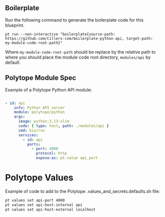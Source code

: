

## Boilerplate

Run the following command to generate the boilerplate code for this blueprint. 

`pt run --non-interactive "boilerplate{source-path: https://github.com/Cillers-com/boilerplate-python-api, target-path: my-module-code-root-path}"`

Where `my-module-code-root-path` should be replace by the relative path to where you should place the module code root directory, `modules/api` by default. 

## Polytope Module Spec
Example of a Polytope Python API module:
```yaml

- id: api
    info: Python API server
    module: polytope/python
    args:
      image: python:3.13-slim
      code: { type: host, path: ./modules/api }
      cmd: bin/run
      services:
        - id: api
          ports:
            - port: 4000
              protocol: http
              expose-as: pt.value api_port
```

# Polytope Values

Example of code to add to the Polytope .values_and_secrets.defaults.sh file:
```bash
pt values set api-port 4000
pt values set api-host-internal api
pt values set api-host-external localhost
```
